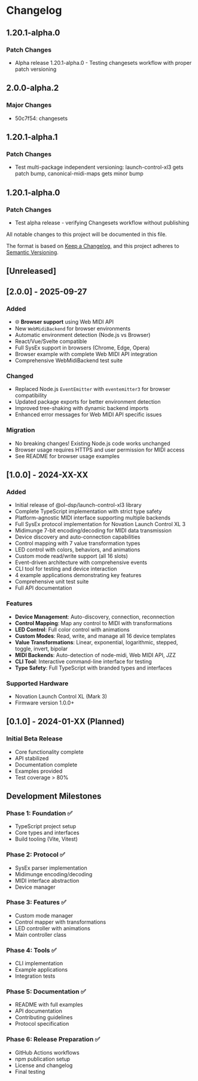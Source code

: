 # Changelog

## 1.20.1-alpha.0

### Patch Changes

- Alpha release 1.20.1-alpha.0 - Testing changesets workflow with proper patch versioning

## 2.0.0-alpha.2

### Major Changes

- 50c7f54: changesets

## 1.20.1-alpha.1

### Patch Changes

- Test multi-package independent versioning: launch-control-xl3 gets patch bump, canonical-midi-maps gets minor bump

## 1.20.1-alpha.0

### Patch Changes

- Test alpha release - verifying Changesets workflow without publishing

All notable changes to this project will be documented in this file.

The format is based on [Keep a Changelog](https://keepachangelog.com/en/1.0.0/),
and this project adheres to [Semantic Versioning](https://semver.org/spec/v2.0.0.html).

## [Unreleased]

## [2.0.0] - 2025-09-27

### Added

- 🌐 **Browser support** using Web MIDI API
- New `WebMidiBackend` for browser environments
- Automatic environment detection (Node.js vs Browser)
- React/Vue/Svelte compatible
- Full SysEx support in browsers (Chrome, Edge, Opera)
- Browser example with complete Web MIDI API integration
- Comprehensive WebMidiBackend test suite

### Changed

- Replaced Node.js `EventEmitter` with `eventemitter3` for browser compatibility
- Updated package exports for better environment detection
- Improved tree-shaking with dynamic backend imports
- Enhanced error messages for Web MIDI API specific issues

### Migration

- No breaking changes! Existing Node.js code works unchanged
- Browser usage requires HTTPS and user permission for MIDI access
- See README for browser usage examples

## [1.0.0] - 2024-XX-XX

### Added

- Initial release of @ol-dsp/launch-control-xl3 library
- Complete TypeScript implementation with strict type safety
- Platform-agnostic MIDI interface supporting multiple backends
- Full SysEx protocol implementation for Novation Launch Control XL 3
- Midimunge 7-bit encoding/decoding for MIDI data transmission
- Device discovery and auto-connection capabilities
- Control mapping with 7 value transformation types
- LED control with colors, behaviors, and animations
- Custom mode read/write support (all 16 slots)
- Event-driven architecture with comprehensive events
- CLI tool for testing and device interaction
- 4 example applications demonstrating key features
- Comprehensive unit test suite
- Full API documentation

### Features

- **Device Management**: Auto-discovery, connection, reconnection
- **Control Mapping**: Map any control to MIDI with transformations
- **LED Control**: Full color control with animations
- **Custom Modes**: Read, write, and manage all 16 device templates
- **Value Transformations**: Linear, exponential, logarithmic, stepped, toggle, invert, bipolar
- **MIDI Backends**: Auto-detection of node-midi, Web MIDI API, JZZ
- **CLI Tool**: Interactive command-line interface for testing
- **Type Safety**: Full TypeScript with branded types and interfaces

### Supported Hardware

- Novation Launch Control XL (Mark 3)
- Firmware version 1.0.0+

## [0.1.0] - 2024-01-XX (Planned)

### Initial Beta Release

- Core functionality complete
- API stabilized
- Documentation complete
- Examples provided
- Test coverage > 80%

## Development Milestones

### Phase 1: Foundation ✅

- TypeScript project setup
- Core types and interfaces
- Build tooling (Vite, Vitest)

### Phase 2: Protocol ✅

- SysEx parser implementation
- Midimunge encoding/decoding
- MIDI interface abstraction
- Device manager

### Phase 3: Features ✅

- Custom mode manager
- Control mapper with transformations
- LED controller with animations
- Main controller class

### Phase 4: Tools ✅

- CLI implementation
- Example applications
- Integration tests

### Phase 5: Documentation ✅

- README with full examples
- API documentation
- Contributing guidelines
- Protocol specification

### Phase 6: Release Preparation ✅

- GitHub Actions workflows
- npm publication setup
- License and changelog
- Final testing
